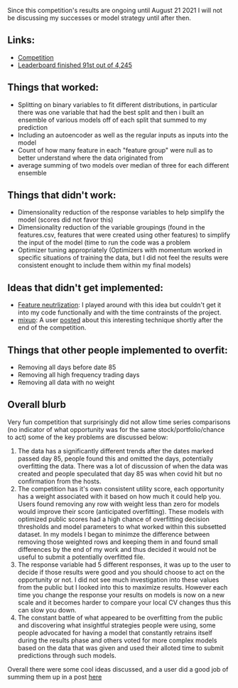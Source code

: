 Since this competition's results are ongoing until August 21 2021 I will not be discussing my successes or model strategy until after then. 

## Links:
- [Competition](https://www.kaggle.com/c/jane-street-market-prediction/overview)
- [Leaderboard finished 91st out of 4,245](https://www.kaggle.com/c/jane-street-market-prediction/leaderboard)



## Things that worked:
- Splitting on binary variables to fit different distributions, in particular there was one variable that had the best split and then i built an ensemble of various models off of each split that summed to my prediction
- Including an autoencoder as well as the regular inputs as inputs into the model
- Count of how many feature in each "feature group" were null as to better understand where the data originated from 
- average summing of two models over median of three for each different ensemble


## Things that didn't work:
- Dimensionality reduction of the response variables to help simplify the model (scores did not favor this)
- Dimensionality reduction of the variable groupings (found in the features.csv, features that were created using other features) to simplify the input of the model (time to run the code was a problem
- Optimizer tuning appropriately (Optimizers with momentum worked in specific situations of training the data, but I did not feel the results were consistent enought to include them within my final models) 

## Ideas that didn't get implemented:
- [Feature neutrlization](https://www.kaggle.com/code1110/janestreet-avoid-overfit-feature-neutralization): I played around with this idea but couldn't get it into my code functionally and with the time contrainsts of the project. 
- [mixup](https://arxiv.org/pdf/1710.09412.pdf): A user [posted](https://www.kaggle.com/c/jane-street-market-prediction/discussion/224333) about this interesting technique shortly after the end of the competition. 

## Things that other people implemented to overfit:
- Removing all days before date 85 
- Removing all high frequency trading days
- Removing all data with no weight 



## Overall blurb
Very fun competition that surprisingly did not allow time series comparisons (no indicator of what opportunity was for the same stock/portfolio/chance to act) some of the key problems are discussed below: 
1. The data has a significantly different trends after the dates marked passed day 85, people found this and omitted the days, potentially overfitting the data. There was a lot of discussion of when the data was created and people speculated that day 85 was when covid hit but no confirmation from the hosts. 
2. The competition has it's own consistent utility score, each opportunity has a weight associated with it based on how much it could help you. Users found removing any row with weight less than zero for models would improve their score (anticipated overfitting). These models with optimized public scores had a high chance of overfitting decision thresholds and model parameters to what worked within this subsetted dataset. In my models I began to minimze the difference between removing those weighted rows and keeping them in and found small differences by the end of my work and thus decided it would not be useful to submit a potentially overfitted file. 
3. The response variable had 5 different responses, it was up to the user to decide if those results were good and you should choose to act on the opportunity or not. I did not see much investigation into these values from the public but I looked into this to maximize results. However each time you change the response your results on models is now on a new scale and it becomes harder to compare your local CV changes thus this can slow you down. 
4. The constant battle of what appeared to be overfitting from the public and discovering what insightful strategies people were using, some people advocated for having a model that constantly retrains itself during the results phase and others voted for more complex models based on the data that was given and used their alloted time to submit predictions through such models. 

Overall there were some cool ideas discussed, and a user did a good job of summing them up in a post [here](https://www.kaggle.com/c/jane-street-market-prediction/discussion/221495)
